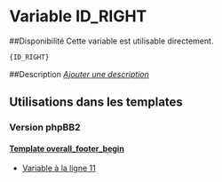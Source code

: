 # Variable ID_RIGHT

##Disponibilité
Cette variable est utilisable directement.

```html
{ID_RIGHT}
```

##Description
[*Ajouter une description*](https://fa-tvars.appspot.com/var/ID_RIGHT)

## Utilisations dans les templates

### Version phpBB2

#### [Template overall_footer_begin](subsilver/overall_footer_begin.md#readme)
* [Variable &agrave; la ligne 11](../subsilver/overall_footer_begin.tpl#L11)